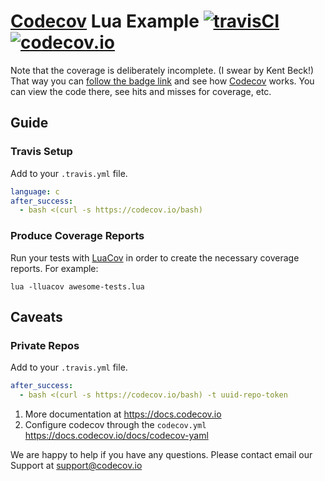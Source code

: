 [Codecov][1] Lua Example [![travisCI](https://travis-ci.org/codecov/example-lua.svg)](https://travis-ci.org/codecov/example-lua) [![codecov.io](http://codecov.io/github/codecov/example-lua/branch/master/graphs/badge.svg)](http://codecov.io/github/codecov/example-lua)
=====================

Note that the coverage is deliberately incomplete. (I swear by Kent Beck!) That
way you can [follow the badge link][5] and see how [Codecov][1] works. You can
view the code there, see hits and misses for coverage, etc.

## Guide
### Travis Setup

Add to your `.travis.yml` file.
```yml
language: c
after_success:
  - bash <(curl -s https://codecov.io/bash)
```
### Produce Coverage Reports
Run your tests with [LuaCov][5] in order to create the necessary coverage
reports. For example:

```
lua -lluacov awesome-tests.lua
```
## Caveats
### Private Repos
Add to your `.travis.yml` file.
```yml
after_success:
  - bash <(curl -s https://codecov.io/bash) -t uuid-repo-token
```

1. More documentation at https://docs.codecov.io
2. Configure codecov through the `codecov.yml`  https://docs.codecov.io/docs/codecov-yaml

We are happy to help if you have any questions. Please contact email our Support at [support@codecov.io](mailto:support@codecov.io)

[1]: https://codecov.io/
[5]: http://keplerproject.github.io/luacov
